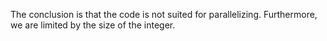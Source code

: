 The conclusion is that the code is not suited for parallelizing. Furthermore,
we are limited by the size of the integer.
